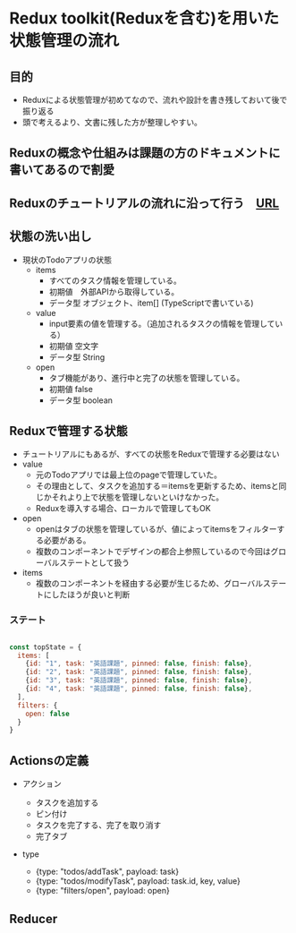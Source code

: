 # Redux toolkit(Reduxを含む)を用いた状態管理の流れ

## 目的
- Reduxによる状態管理が初めてなので、流れや設計を書き残しておいて後で振り返る
- 頭で考えるより、文書に残した方が整理しやすい。

## Reduxの概念や仕組みは課題の方のドキュメントに書いてあるので割愛

## Reduxのチュートリアルの流れに沿って行う　[URL](https://redux.js.org/tutorials/fundamentals/part-3-state-actions-reducers)

## 状態の洗い出し
- 現状のTodoアプリの状態
  - items
    - すべてのタスク情報を管理している。
    - 初期値　外部APIから取得している。
    - データ型 オブジェクト、item[] (TypeScriptで書いている)
  - value
    - input要素の値を管理する。（追加されるタスクの情報を管理している）
    - 初期値 空文字
    - データ型 String
  - open
    - タブ機能があり、進行中と完了の状態を管理している。
    - 初期値 false
    - データ型 boolean

## Reduxで管理する状態
- チュートリアルにもあるが、すべての状態をReduxで管理する必要はない
- value
  - 元のTodoアプリでは最上位のpageで管理していた。
  - その理由として、タスクを追加する＝itemsを更新するため、itemsと同じかそれより上で状態を管理しないといけなかった。
  - Reduxを導入する場合、ローカルで管理してもOK
- open
  - openはタブの状態を管理しているが、値によってitemsをフィルターする必要がある。
  - 複数のコンポーネントでデザインの都合上参照しているので今回はグローバルステートとして扱う
- items
  - 複数のコンポーネントを経由する必要が生じるため、グローバルステートにしたほうが良いと判断

### ステート
```javascript:index.js

const topState = {
  items: [
    {id: "1", task: "英語課題", pinned: false, finish: false},
    {id: "2", task: "英語課題", pinned: false, finish: false},
    {id: "3", task: "英語課題", pinned: false, finish: false},
    {id: "4", task: "英語課題", pinned: false, finish: false},
  ],
  filters: {
    open: false
  }  
}

```

## Actionsの定義
- アクション
  - タスクを追加する
  - ピン付け
  - タスクを完了する、完了を取り消す
  - 完了タブ

- type
  - {type: "todos/addTask", payload: task}
  - {type: "todos/modifyTask", payload: task.id, key, value}
  - {type: "filters/open", payload: open}

## Reducer
